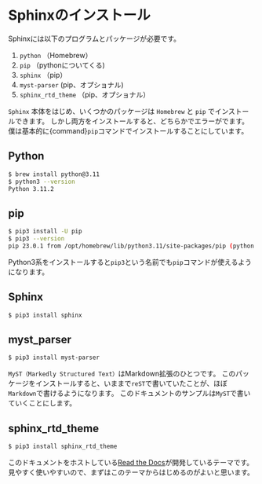 # Sphinxのインストール

Sphinxには以下のプログラムとパッケージが必要です。

1. ``python`` （Homebrew）
1. ``pip`` （pythonについてくる)
1. ``sphinx`` （pip）
1. ``myst-parser`` (pip、オプショナル)
1. ``sphinx_rtd_theme`` （pip、オプショナル）

``Sphinx`` 本体をはじめ、いくつかのパッケージは ``Homebrew`` と ``pip`` でインストールできます。
しかし両方をインストールすると、どちらかでエラーがでます。
僕は基本的に{command}`pip`コマンドでインストールすることにしています。

## Python

```bash
$ brew install python@3.11
$ python3 --version
Python 3.11.2
```

## pip

```bash
$ pip3 install -U pip
$ pip3 --version
pip 23.0.1 from /opt/homebrew/lib/python3.11/site-packages/pip (python 3.11)
```

Python3系をインストールすると``pip3``という名前でも``pip``コマンドが使えるようになります。

## Sphinx

```bash
$ pip3 install sphinx
```

## myst_parser

```bash
$ pip3 install myst-parser
```

``MyST（Markedly Structured Text）``はMarkdown拡張のひとつです。
このパッケージをインストールすると、いままで``reST``で書いていたことが、ほぼ``Markdown``で書けるようになります。
このドキュメントのサンプルは``MyST``で書いていくことにします。

## sphinx_rtd_theme

```bash
$ pip3 install sphinx_rtd_theme
```

このドキュメントをホストしている[Read the Docs](https://readthedocs.org/)が開発しているテーマです。
見やすく使いやすいので、まずはこのテーマからはじめるのがよいと思います。
